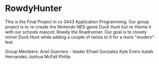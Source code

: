 # RowdyHunter


This is the Final Project in cs 3443 Application Programming. Our group project is to re-create the Nintendo NES game Duck Hunt
but re-theme it with our schools mascot; Rowdy the Roadrunner. Our goal is to closely mirror Duck Hunt while adding a couple of twists to it for a more "modern" feel.


Group Members: 
Ariel Guerrero - leader 
Efrael Gonzalez
Kyle Evers
Isaiah Hernandez
Joshua McFall
Phillip 


